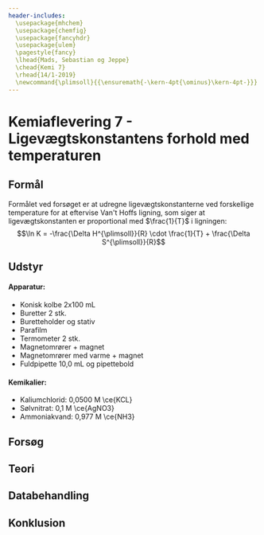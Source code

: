 ```yaml
---
header-includes:
  \usepackage{mhchem}
  \usepackage{chemfig}
  \usepackage{fancyhdr}
  \usepackage{ulem}
  \pagestyle{fancy}
  \lhead{Mads, Sebastian og Jeppe}
  \chead{Kemi 7}
  \rhead{14/1-2019}
  \newcommand{\plimsoll}{{\ensuremath{-\kern-4pt{\ominus}\kern-4pt-}}}
---
```


# Kemiaflevering 7 - Ligevægtskonstantens forhold med temperaturen

## Formål

Formålet ved forsøget er at udregne ligevægtskonstanterne ved forskellige temperature for at eftervise Van't Hoffs ligning, som siger
at ligevægtskonstanten er proportional med $\frac{1}{T}$ i ligningen:
$$\ln K = -\frac{\Delta H^{\plimsoll}}{R} \cdot \frac{1}{T} + \frac{\Delta S^{\plimsoll}}{R}$$

## Udstyr

#### Apparatur:

+ Konisk kolbe 2x100 mL
+ Buretter 2 stk.
+ Buretteholder og stativ
+ Parafilm
+ Termometer 2 stk.
+ Magnetomrører + magnet
+ Magnetomrører med varme + magnet
+ Fuldpipette 10,0 mL og pipettebold

#### Kemikalier:

+ Kaliumchlorid: 0,0500 M \ce{KCL}
+ Sølvnitrat: 0,1 M \ce{AgNO3}
+ Ammoniakvand: 0,977 M \ce{NH3}

## Forsøg

## Teori

## Databehandling

## Konklusion
